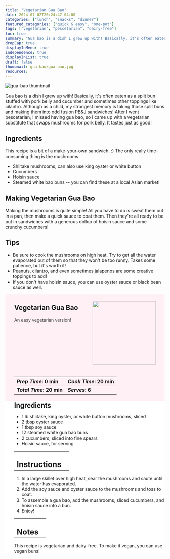 ```yaml
---
title: "Vegetarian Gua Bao"
date: 2024-07-02T20:24:47-04:00
categories: ["lunch", "snacks", "dinner"]
featured_categories: ["quick & easy", "one-pot"]
tags: ["vegetarian", "pescetarian", "dairy-free"]
toc: true
summary: "Gua bao is a dish I grew up with! Basically, it's often eaten as a split bun stuffed with pork belly and cucumber and sometimes other toppings like cilantro. Although as a child, my strongest memory is taking those split buns and making them into odd fusion PB&J sandwiches! After I went pescetarian, I missed having gua bao, so I came up with a vegetarian substitute that swaps mushrooms for pork belly. It tastes just as good!"
dropCap: true
displayInMenu: true
independence: true
displayInList: true
draft: false
thumbnail: gua-bao/gua-bao.jpg
resources:
---
```


![gua-bao thumbnail](../../gua-bao/gua-bao.jpg)

Gua bao is a dish I grew up with! Basically, it's often eaten as a split bun stuffed with pork belly and cucumber and sometimes other toppings like cilantro. Although as a child, my strongest memory is taking those split buns and making them into odd fusion PB&J sandwiches! After I went pescetarian, I missed having gua bao, so I came up with a vegetarian substitute that swaps mushrooms for pork belly. It tastes just as good!

## Ingredients

This recipe is a bit of a make-your-own sandwich. :) The only really time-consuming thing is the mushrooms.

- Shiitake mushrooms, can also use king oyster or white button
- Cucumbers
- Hoisin sauce
- Steamed white bao buns -- you can find these at a local Asian market!

## Making Vegetarian Gua Bao

Making the mushrooms is quite simple! All you have to do is sweat them out in a pan, then make a quick sauce to coat them. Then they're all ready to be put in sandwiches with a generous dollop of hoisin sauce and some crunchy cucumbers!

## Tips

- Be sure to cook the mushrooms on high heat. Try to get all the water evaporated out of them so that they won't be too runny. Takes some patience, but it's worth it!
- Peanuts, cilantro, and even sometimes jalapenos are some creative toppings to add!
- If you don't have hoisin sauce, you can use oyster sauce or black bean sauce as well. 

<div style = "background-color: lavenderblush;"  id = "recipe"> 
<div style = "background-color:lavenderblush; padding-left:2em; margin-top:0; margin-bottom:0;">

<div style="display:flex; align-items:center; justify-content:space-between; padding-right:2em"><div style = "margin-bottom:10em;"><h2>Vegetarian Gua Bao</h2><p style = "font-weight: 300;">An easy vegetarian version!</p></div><img src="../../gua-bao/gua-bao.jpg"  width="200em" height="200em"/></div>

| _Prep Time_: 0 min  | _Cook Time_: 20 min  |
| :--- | :--- |
| **_Total Time_: 20 min** | **_Serves_: 6**  |

</div>
<div style="background-color: white; padding-left:2em; border-width:3px; border-color:lavenderblush; margin-top:0;">
 <div><h2 style = "margin-top:1em; margin-bottom:0;" >Ingredients</h2></div>
 
- 1 lb shiitake, king oyster, or white button mushrooms, sliced
- 2 tbsp oyster sauce
- 1 tbsp soy sauce
- 12 steamed white gua bao buns 
- 2 cucumbers, sliced into fine spears
- Hoisin sauce, for serving

|   |    |
| :--- | :--- |
| <div><h2 style = "margin-top:1em; margin-bottom:0;" >Instructions</h2></div>|   |

1. In a large skillet over high heat, sear the mushrooms and saute until the water has evaporated.
2. Add the soy sauce and oyster sauce to the mushrooms and toss to coat. 
3. To assemble a gua bao, add the mushrooms, sliced cucumbers, and hoisin sauce into a bun. 
4. Enjoy!

|   |    |
| :--- | :--- |
| <div><h2 style = "margin-top:1em; margin-bottom:0;" >Notes</h2></div>|   |

This recipe is vegetarian and dairy-free. To make it vegan, you can use vegan buns!

</div>
</div>